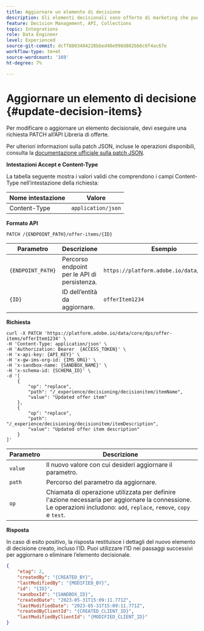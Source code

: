 ```yaml
---
title: Aggiornare un elemento di decisione
description: Gli elementi decisionali sono offerte di marketing che puoi creare e organizzare in raccolte e cataloghi.
feature: Decision Management, API, Collections
topic: Integrations
role: Data Engineer
level: Experienced
source-git-commit: dcff8803404228bbed40e998d802bb6c0f4ac67e
workflow-type: tm+mt
source-wordcount: '169'
ht-degree: 7%

---
```



# Aggiornare un elemento di decisione {#update-decision-items}

Per modificare o aggiornare un elemento decisionale, devi eseguire una richiesta PATCH all’API Libreria di offerte.

Per ulteriori informazioni sulla patch JSON, incluse le operazioni disponibili, consulta la [documentazione ufficiale sulla patch JSON](http://jsonpatch.com/).

**Intestazioni Accept e Content-Type**

La tabella seguente mostra i valori validi che comprendono i campi Content-Type nell’intestazione della richiesta:

| Nome intestazione | Valore |
| ----------- | ----- |
| Content-Type | `application/json` |

**Formato API**

```http
PATCH /{ENDPOINT_PATH}/offer-items/{ID}
```

| Parametro | Descrizione | Esempio |
| --------- | ----------- | ------- |
| `{ENDPOINT_PATH}` | Percorso endpoint per le API di persistenza. | `https://platform.adobe.io/data/core/dps` |
| `{ID}` | ID dell’entità da aggiornare. | `offerItem1234` |

**Richiesta**

```shell
curl -X PATCH 'https://platform.adobe.io/data/core/dps/offer-items/offerItem1234' \
-H 'Content-Type: application/json' \
-H 'Authorization: Bearer  {ACCESS_TOKEN}' \
-H 'x-api-key: {API_KEY}' \
-H 'x-gw-ims-org-id: {IMS_ORG}' \
-H 'x-sandbox-name: {SANDBOX_NAME}' \
-H 'x-schema-id: {SCHEMA_ID}' \
-d '[
    {
        "op": "replace",
        "path": "/_experience/decisioning/decisionitem/itemName",
        "value": "Updated offer item"
    },
    {
        "op": "replace",
        "path": "/_experience/decisioning/decisionitem/itemDescription",
        "value": "Updated offer item description"
    }
]'
```

| Parametro | Descrizione |
| --------- | ----------- |
| `value` | Il nuovo valore con cui desideri aggiornare il parametro. |
| `path` | Percorso del parametro da aggiornare. |
| `op` | Chiamata di operazione utilizzata per definire l&#39;azione necessaria per aggiornare la connessione. Le operazioni includono: `add`, `replace`, `remove`, `copy` e `test`. |

**Risposta**

In caso di esito positivo, la risposta restituisce i dettagli del nuovo elemento di decisione creato, incluso l’ID. Puoi utilizzare l’ID nei passaggi successivi per aggiornare o eliminare l’elemento decisionale.

```json
{
    "etag": 2,
    "createdBy": "{CREATED_BY}",
    "lastModifiedBy": "{MODIFIED_BY}",
    "id": "{ID}",
    "sandboxId": "{SANDBOX_ID}",
    "createdDate": "2023-05-31T15:09:11.771Z",
    "lastModifiedDate": "2023-05-31T15:09:11.771Z",
    "createdByClientId": "{CREATED_CLIENT_ID}",
    "lastModifiedByClientId": "{MODIFIED_CLIENT_ID}"
}
```
